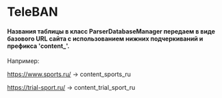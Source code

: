 # TeleBAN

#### Названия таблицы в класс ParserDatabaseManager передаем в виде базового URL сайта с использованием нижних подчеркиваний и префикса 'content_'.

Например:

https://www.sports.ru/ -> content_sports_ru

https://trial-sport.ru/ -> content_trial_sport_ru
